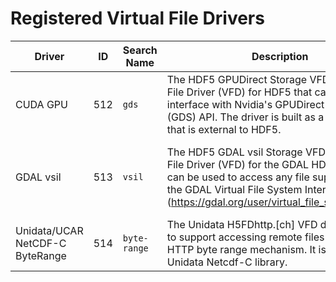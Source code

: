# Registered Virtual File Drivers

| Driver | ID  | Search Name | Description | URL | Contact |
| ---    | --- | ---         | ---         | --- | ---     |
| CUDA GPU  | 512 | `gds`  | The HDF5 GPUDirect Storage VFD is a Virtual File Driver (VFD) for HDF5 that can be used to interface with Nvidia's GPUDirect Storage (GDS) API. The driver is built as a plugin library that is external to HDF5.| https://github.com/hpc-io/vfd-gds	| Suren Byna (sbyna at lbl dot gov) |
| GDAL vsil |	513	| `vsil` | The HDF5 GDAL vsil Storage VFD is a Virtual File Driver (VFD) for the GDAL HDF5 driver that can be used to access any file supported by the GDAL Virtual File System Interface (https://gdal.org/user/virtual_file_systems.html). | https://github.com/OSGeo/gdal/blob/master/frmts/hdf5/hdf5vfl.h | Even Rouault (even dot rouault at spatialys dot com) |
| Unidata/UCAR NetCDF-C ByteRange |	514 |	`byte-range` | The Unidata H5FDhttp.[ch] VFD driver is used to support accessing remote files using the HTTP byte range mechanism. It is part of the Unidata Netcdf-C library. | https://github.com/Unidata/netcdf-c/blob/main/libhdf5/H5FDhttp.c	| Dennis Heimbigner (dmh at ucar.edu) |
